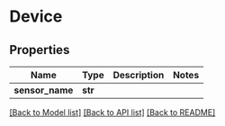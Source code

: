 # Device

## Properties
Name | Type | Description | Notes
------------ | ------------- | ------------- | -------------
**sensor_name** | **str** |  | 

[[Back to Model list]](../README.md#documentation-for-models) [[Back to API list]](../README.md#documentation-for-api-endpoints) [[Back to README]](../README.md)


